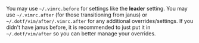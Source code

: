You may use `~/.vimrc.before` for settings like the __leader__ setting.
You may use `~/.vimrc.after` (for those transitioning from janus) or `~/.dotf/vim/after/.vimrc.after` for any additional overrides/settings.
If you didn't have janus before, it is recommended to just put it in `~/.dotf/vim/after` so you can better manage your overrides.
